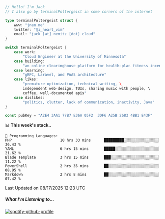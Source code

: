 ```go
// Hello! I'm Jack
// I also go by terminalPoltergeist in some corners of the internet

type terminalPoltergeist struct {
    www: "jnem.me"
    twitter: "@i_heart_vim"
    email: "jack [at] nemitz [dot] cloud"
}

switch terminalPoltergeist {
    case work:
        "Cloud Engineer at the University of Minnesota"
    case building:
        "an online clearinghouse platform for health-plan fitness incentive programs"
    case learning:
        "gRPC, Laravel, and PAAS architecture"
    case likes:
        "premature optimization, technical writing, \
        independent web-design, TUIs, sharing music with people, \
        coffee, well-documented apis"
    case dislikes:
        "politics, clutter, lack of communication, inactivity, Java"
}

const pubKey = "A2E4 3AA1 77B7 E36A 05F2  3DF6 A25B 2683 4BB1 E43F"
```

<!--START_SECTION:waka-->
📊 **This week's stack..** 

```text
💬 Programming Languages: 
PHP                      10 hrs 33 mins      █████████░░░░░░░░░░░░░░░░   36.43 % 
YAML                     6 hrs 15 mins       █████░░░░░░░░░░░░░░░░░░░░   21.62 % 
Blade Template           3 hrs 15 mins       ███░░░░░░░░░░░░░░░░░░░░░░   11.22 % 
PowerShell               2 hrs 35 mins       ██░░░░░░░░░░░░░░░░░░░░░░░   08.95 % 
Markdown                 2 hrs 8 mins        ██░░░░░░░░░░░░░░░░░░░░░░░   07.42 % 
```


 Last Updated on 08/17/2025 12:23 UTC
<!--END_SECTION:waka-->

##### What I'm Listening to...

[![spotify-github-profile](https://jnem.me/listening-item?maxAge=2592000)](https://jnem.me/listening)
